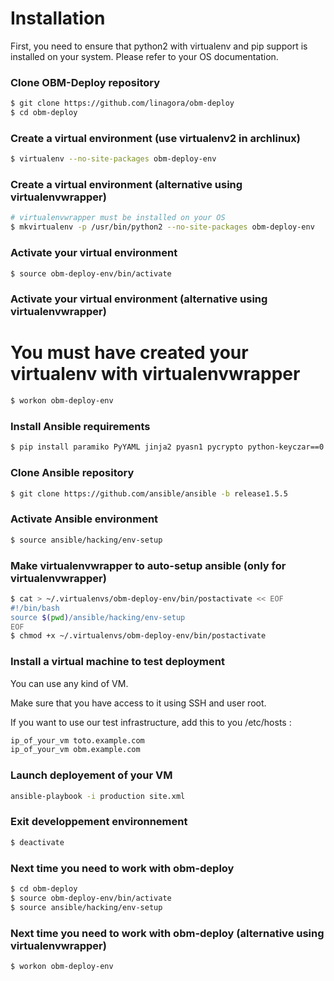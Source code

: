 Installation
============

First, you need to ensure that python2 with virtualenv and pip support is installed on your system. Please refer to your OS documentation.

### Clone OBM-Deploy repository
```.bash
$ git clone https://github.com/linagora/obm-deploy
$ cd obm-deploy
```
### Create a virtual environment (use virtualenv2 in archlinux)
```.bash
$ virtualenv --no-site-packages obm-deploy-env
```

### Create a virtual environment (alternative using virtualenvwrapper)
```.bash
# virtualenvwrapper must be installed on your OS
$ mkvirtualenv -p /usr/bin/python2 --no-site-packages obm-deploy-env
```

### Activate your virtual environment
```.bash
$ source obm-deploy-env/bin/activate
```

### Activate your virtual environment (alternative using virtualenvwrapper)
# You must have created your virtualenv with virtualenvwrapper
```.bash
$ workon obm-deploy-env
```

### Install Ansible requirements
```.bash
$ pip install paramiko PyYAML jinja2 pyasn1 pycrypto python-keyczar==0.71b
```

### Clone Ansible repository
```.bash
$ git clone https://github.com/ansible/ansible -b release1.5.5
```

### Activate Ansible environment
```.bash
$ source ansible/hacking/env-setup
```

### Make virtualenvwrapper to auto-setup ansible (only for virtualenvwrapper)
```.bash
$ cat > ~/.virtualenvs/obm-deploy-env/bin/postactivate << EOF
#!/bin/bash
source $(pwd)/ansible/hacking/env-setup
EOF
$ chmod +x ~/.virtualenvs/obm-deploy-env/bin/postactivate
```

### Install a virtual machine to test deployment
You can use any kind of VM.

Make sure that you have access to it using SSH and user root.

If you want to use our test infrastructure, add this to you /etc/hosts :
```.bash
ip_of_your_vm toto.example.com
ip_of_your_vm obm.example.com
```

### Launch deployement of your VM
```.bash
ansible-playbook -i production site.xml
```

### Exit developpement environnement
```.bash
$ deactivate
```

### Next time you need to work with obm-deploy
```.bash
$ cd obm-deploy
$ source obm-deploy-env/bin/activate
$ source ansible/hacking/env-setup
```

### Next time you need to work with obm-deploy (alternative using virtualenvwrapper)
```.bash
$ workon obm-deploy-env
```

